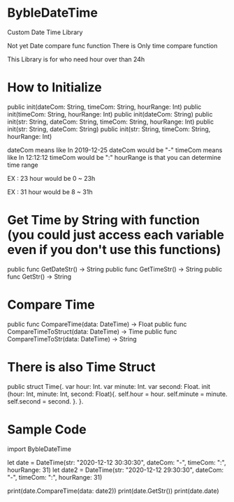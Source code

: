 # BybleDateTime

Custom Date Time Library

Not yet Date compare func function
There is Only time compare function

This Library is for who need hour over than 24h

# How to Initialize 

public init(dateCom: String, timeCom: String, hourRange: Int)
public init(timeCom: String, hourRange: Int)
public init(dateCom: String)
public init(str: String, dateCom: String, timeCom: String, hourRange: Int)
public init(str: String, dateCom: String)
public init(str: String, timeCom: String, hourRange: Int)

dateCom means like In 2019-12-25 dateCom would be "-"
timeCom means like In 12:12:12 timeCom would be ":"
hourRange is that you can determine time range

EX : 23 
hour would be 0 ~ 23h

EX : 31
hour would be 8 ~ 31h

# Get Time by String with function   (you could just access each variable even if you don't use this functions)
public func GetDateStr() -> String
public func GetTimeStr() -> String
public func GetStr() -> String

# Compare Time
public func CompareTime(data: DateTime) -> Float
public func CompareTimeToStruct(data: DateTime) -> Time
public func CompareTimeToStr(data: DateTime) -> String

# There is also Time Struct
public struct Time{. 
    var hour: Int. 
    var minute: Int. 
    var second: Float. 
    init (hour: Int, minute: Int, second: Float){. 
        self.hour = hour. 
        self.minute = minute. 
        self.second = second. 
    }. 
}. 


# Sample Code
import BybleDateTime

let date = DateTime(str: "2020-12-12 30:30:30", dateCom: "-", timeCom: ":", hourRange: 31)
let date2 = DateTime(str: "2020-12-12 29:30:30", dateCom: "-", timeCom: ":", hourRange: 31)

print(date.CompareTime(data: date2))
print(date.GetStr())
print(date.date)
